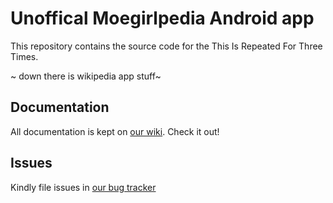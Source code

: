 # Unoffical Moegirlpedia Android app

This repository contains the source code for the This Is Repeated For Three Times.

~ down there is wikipedia app stuff~
## Documentation

All documentation is kept on [our wiki](https://www.mediawiki.org/wiki/Wikimedia_Apps/Team/Android/App_hacking). Check it out!

## Issues

Kindly file issues in [our bug tracker][1]


[1]: https://phabricator.wikimedia.org/maniphest/task/edit/form/10/?title=&projects=wikipedia-android-app-backlog,android-app-bugs&points=1&description=%3D%3D%3D+Steps+to+reproduce%0A%23+%0A%23+%0A%23+%0A%0A%3D%3D%3D+Expected+results%0A%0A%3D%3D%3D+Actual+results%0A%0A%3D%3D%3D+Stack%20trace%0A%60%60%60lines%3D10%0A(Optional%20logcat%20output%20and%20link%20to%20OTRS%20or%20App%20Center)%0A%60%60%60%0A%0A%3D%3D%3D+Environments+observed%0A**App+version%3A+**+%0A**Android+OS+versions%3A**+%0A**Device+model%3A**+%0A**Device+language%3A**
